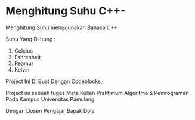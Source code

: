 # Menghitung Suhu C++-

Menghitung Suhu menggunakan Bahasa C++

Suhu Yang Di Itung :
1. Celcius
2. Fahrenheit
3. Reamur
4. Kelvin

Project Ini Di Buat Dengan Codeblocks,

Project ini sebuah tugas Mata Kuliah Praktimum Algoritma & Pemrograman Pada Kampus
Universitas Pamulang 


Dengan Dosen Pengajar Bapak Dola 
